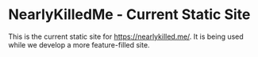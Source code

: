 # NearlyKilledMe - Current Static Site

This is the current static site for https://nearlykilled.me/. 
It is being used while we develop a more feature-filled site. 